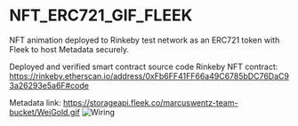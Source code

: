 # NFT_ERC721_GIF_FLEEK

NFT animation deployed to Rinkeby test network as an ERC721 token with Fleek to host Metadata securely. 

Deployed and verified smart contract source code Rinkeby NFT contract: 
https://rinkeby.etherscan.io/address/0xFb6FF41FF66a49C6785bDC76DaC93a26293e5a6F#code

Metadata link: 
https://storageapi.fleek.co/marcuswentz-team-bucket/WeiGold.gif
<img src="https://github.com/MarcusWentz/WeiGold/blob/main/Images/WeiGold.gif" alt="Wiring"/>

